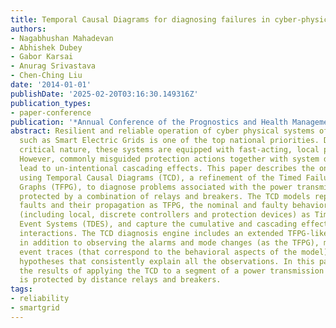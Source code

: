 ```yaml
---
title: Temporal Causal Diagrams for diagnosing failures in cyber-physical systems
authors:
- Nagabhushan Mahadevan
- Abhishek Dubey
- Gabor Karsai
- Anurag Srivastava
- Chen-Ching Liu
date: '2014-01-01'
publishDate: '2025-02-20T03:16:30.149316Z'
publication_types:
- paper-conference
publication: '*Annual Conference of the Prognostics and Health Management Society*'
abstract: Resilient and reliable operation of cyber physical systems of societal importance
  such as Smart Electric Grids is one of the top national priorities. Due to their
  critical nature, these systems are equipped with fast-acting, local protection mechanisms.
  However, commonly misguided protection actions together with system dynamics can
  lead to un-intentional cascading effects. This paper describes the ongoing work
  using Temporal Causal Diagrams (TCD), a refinement of the Timed Failure Propagation
  Graphs (TFPG), to diagnose problems associated with the power transmission lines
  protected by a combination of relays and breakers. The TCD models represent the
  faults and their propagation as TFPG, the nominal and faulty behavior of components
  (including local, discrete controllers and protection devices) as Timed Discrete
  Event Systems (TDES), and capture the cumulative and cascading effects of these
  interactions. The TCD diagnosis engine includes an extended TFPG-like reasoner which
  in addition to observing the alarms and mode changes (as the TFPG), monitors the
  event traces (that correspond to the behavioral aspects of the model) to generate
  hypotheses that consistently explain all the observations. In this paper, we show
  the results of applying the TCD to a segment of a power transmission system that
  is protected by distance relays and breakers.
tags:
- reliability
- smartgrid
---
```

